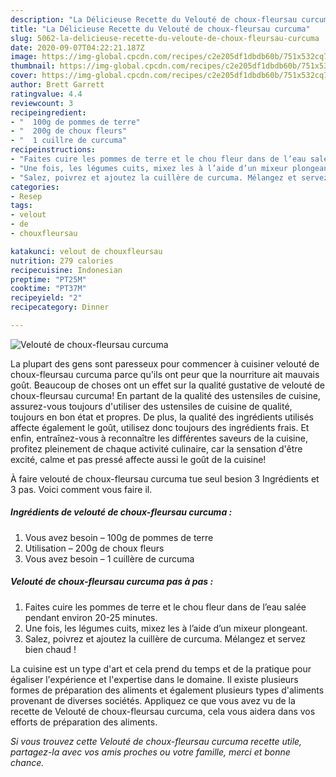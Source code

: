 ```yaml
---
description: "La Délicieuse Recette du Velouté de choux-fleursau curcuma"
title: "La Délicieuse Recette du Velouté de choux-fleursau curcuma"
slug: 5062-la-delicieuse-recette-du-veloute-de-choux-fleursau-curcuma
date: 2020-09-07T04:22:21.187Z
image: https://img-global.cpcdn.com/recipes/c2e205df1dbdb60b/751x532cq70/veloute-de-choux-fleursau-curcuma-photo-principale-de-la-recette.jpg
thumbnail: https://img-global.cpcdn.com/recipes/c2e205df1dbdb60b/751x532cq70/veloute-de-choux-fleursau-curcuma-photo-principale-de-la-recette.jpg
cover: https://img-global.cpcdn.com/recipes/c2e205df1dbdb60b/751x532cq70/veloute-de-choux-fleursau-curcuma-photo-principale-de-la-recette.jpg
author: Brett Garrett
ratingvalue: 4.4
reviewcount: 3
recipeingredient:
- "  100g de pommes de terre"
- "  200g de choux fleurs"
- "  1 cuillre de curcuma"
recipeinstructions:
- "Faites cuire les pommes de terre et le chou fleur dans de l’eau salée pendant environ 20-25 minutes."
- "Une fois, les légumes cuits, mixez les à l’aide d’un mixeur plongeant."
- "Salez, poivrez et ajoutez la cuillère de curcuma. Mélangez et servez bien chaud !"
categories:
- Resep
tags:
- velout
- de
- chouxfleursau

katakunci: velout de chouxfleursau 
nutrition: 279 calories
recipecuisine: Indonesian
preptime: "PT25M"
cooktime: "PT37M"
recipeyield: "2"
recipecategory: Dinner

---
```



![Velouté de choux-fleursau curcuma](https://img-global.cpcdn.com/recipes/c2e205df1dbdb60b/751x532cq70/veloute-de-choux-fleursau-curcuma-photo-principale-de-la-recette.jpg)

La plupart des gens sont paresseux pour commencer à cuisiner velouté de choux-fleursau curcuma parce qu'ils ont peur que la nourriture ait mauvais goût. Beaucoup de choses ont un effet sur la qualité gustative de velouté de choux-fleursau curcuma! En partant de la qualité des ustensiles de cuisine, assurez-vous toujours d'utiliser des ustensiles de cuisine de qualité, toujours en bon état et propres. De plus, la qualité des ingrédients utilisés affecte également le goût, utilisez donc toujours des ingrédients frais. Et enfin, entraînez-vous à reconnaître les différentes saveurs de la cuisine, profitez pleinement de chaque activité culinaire, car la sensation d'être excité, calme et pas pressé affecte aussi le goût de la cuisine!

<!--inarticleads1-->

À faire velouté de choux-fleursau curcuma tue seul besion 3 Ingrédients et 3 pas. Voici comment vous faire il.

##### Ingrédients de velouté de choux-fleursau curcuma :

1. Vous avez besoin  – 100g de pommes de terre
1. Utilisation  – 200g de choux fleurs
1. Vous avez besoin  – 1 cuillère de curcuma




<!--inarticleads2-->

##### Velouté de choux-fleursau curcuma pas à pas :

1. Faites cuire les pommes de terre et le chou fleur dans de l’eau salée pendant environ 20-25 minutes.
1. Une fois, les légumes cuits, mixez les à l’aide d’un mixeur plongeant.
1. Salez, poivrez et ajoutez la cuillère de curcuma. Mélangez et servez bien chaud !




<!--inarticleads1-->

<p>
La cuisine est un type d'art et cela prend du temps et de la pratique pour égaliser l'expérience et l'expertise dans le domaine. Il existe plusieurs formes de préparation des aliments et également plusieurs types d'aliments provenant de diverses sociétés. Appliquez ce que vous avez vu de la recette de Velouté de choux-fleursau curcuma, cela vous aidera dans vos efforts de préparation des aliments.
</p>

<p>
<i>Si vous trouvez cette Velouté de choux-fleursau curcuma recette utile, partagez-la avec vos amis proches ou votre famille, merci et bonne chance.</i>
</p>
